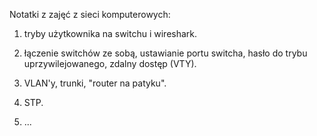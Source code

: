 Notatki z zajęć z sieci komputerowych:

1. tryby użytkownika na switchu i wireshark.

2. łączenie switchów ze sobą, ustawianie portu switcha, hasło do trybu uprzywilejowanego, zdalny dostęp (VTY).

3. VLAN'y, trunki, "router na patyku".

4. STP.

5. ...